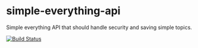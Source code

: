 # simple-everything-api
Simple everything API that should handle security and saving simple topics.

[![Build Status](https://travis-ci.org/leandroinacio/simple-everything-api.svg?branch=master)](https://travis-ci.org/leandroinacio/simple-everything-api)

